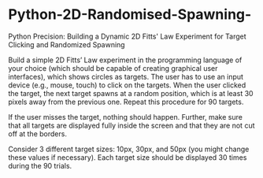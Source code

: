 # Python-2D-Randomised-Spawning-
Python Precision: Building a Dynamic 2D Fitts' Law Experiment for Target Clicking and Randomized Spawning


Build a simple 2D Fitts’ Law experiment in the programming language of your choice (which should be capable of creating graphical user interfaces), which shows circles as targets. The user has to use an input device (e.g., mouse, touch) to click on the targets. When the user clicked the target, the next target spawns at a random position, which is at least 30 pixels away from the previous one. Repeat this procedure for 90 targets.



If the user misses the target, nothing should happen. Further, make sure that all targets are displayed fully inside the screen and that they are not cut off at the borders.

Consider 3 different target sizes: 10px, 30px, and 50px (you might change these values if necessary). Each target size should be displayed 30 times during the 90 trials.

 
